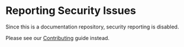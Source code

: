 # Reporting Security Issues

Since this is a documentation repository, security reporting is disabled.

Please see our [Contributing](CONTRIBUTING.md) guide instead.
